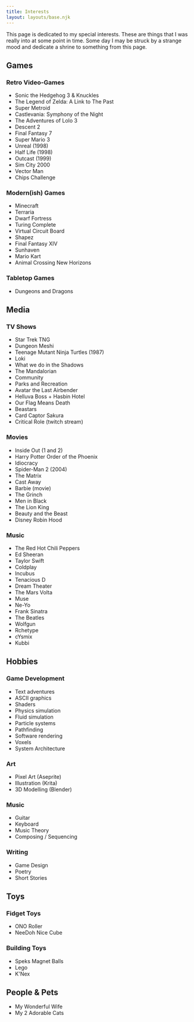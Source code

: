 ```yaml
---
title: Interests
layout: layouts/base.njk
---
```


This page is dedicated to my special interests. These are things that I was really into at some point in time. Some day I may be struck by a strange mood and dedicate a shrine to something from this page.

## Games
### Retro Video-Games
- Sonic the Hedgehog 3 & Knuckles
- The Legend of Zelda: A Link to The Past
- Super Metroid
- Castlevania: Symphony of the Night
- The Adventures of Lolo 3
- Descent 2
- Final Fantasy 7
- Super Mario 3
- Unreal (1998)
- Half Life (1998)
- Outcast (1999)
- Sim City 2000
- Vector Man
- Chips Challenge
### Modern(ish) Games
- Minecraft
- Terraria
- Dwarf Fortress
- Turing Complete
- Virtual Circuit Board
- Shapez
- Final Fantasy XIV
- Sunhaven
- Mario Kart
- Animal Crossing New Horizons
### Tabletop Games
- Dungeons and Dragons

## Media
### TV Shows
- Star Trek TNG
- Dungeon Meshi
- Teenage Mutant Ninja Turtles (1987)
- Loki
- What we do in the Shadows
- The Mandalorian
- Community
- Parks and Recreation
- Avatar the Last Airbender
- Helluva Boss + Hasbin Hotel
- Our Flag Means Death
- Beastars
- Card Captor Sakura
- Critical Role (twitch stream)
### Movies
- Inside Out (1 and 2)
- Harry Potter Order of the Phoenix
- Idiocracy
- Spider-Man 2 (2004)
- The Matrix
- Cast Away
- Barbie (movie)
- The Grinch
- Men in Black
- The Lion King
- Beauty and the Beast
- Disney Robin Hood
### Music
- The Red Hot Chili Peppers
- Ed Sheeran
- Taylor Swift
- Coldplay
- Incubus
- Tenacious D
- Dream Theater
- The Mars Volta
- Muse
- Ne-Yo
- Frank Sinatra
- The Beatles
- Wolfgun
- Rchetype
- cYsmix
- Kubbi

## Hobbies
### Game Development
- Text adventures
- ASCII graphics
- Shaders
- Physics simulation
- Fluid simulation
- Particle systems
- Pathfinding
- Software rendering
- Voxels
- System Architecture
### Art
- Pixel Art (Aseprite)
- Illustration (Krita)
- 3D Modelling (Blender)
### Music
- Guitar
- Keyboard
- Music Theory
- Composing / Sequencing
### Writing
- Game Design
- Poetry
- Short Stories

## Toys
### Fidget Toys
- ONO Roller
- NeeDoh Nice Cube
### Building Toys
- Speks Magnet Balls
- Lego
- K'Nex

## People & Pets
- My Wonderful Wife
- My 2 Adorable Cats